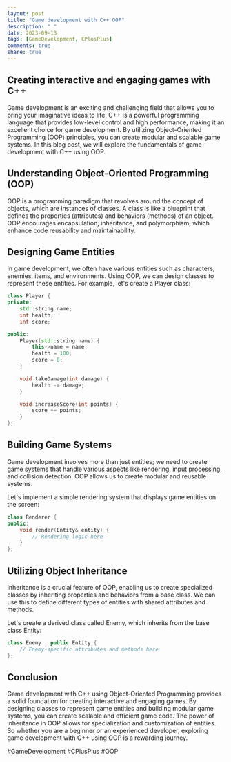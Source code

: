 ```yaml
---
layout: post
title: "Game development with C++ OOP"
description: " "
date: 2023-09-13
tags: [GameDevelopment, CPlusPlus]
comments: true
share: true
---
```

## Creating interactive and engaging games with C++

Game development is an exciting and challenging field that allows you to bring your imaginative ideas to life. C++ is a powerful programming language that provides low-level control and high performance, making it an excellent choice for game development. By utilizing Object-Oriented Programming (OOP) principles, you can create modular and scalable game systems. In this blog post, we will explore the fundamentals of game development with C++ using OOP.

## Understanding Object-Oriented Programming (OOP)

OOP is a programming paradigm that revolves around the concept of objects, which are instances of classes. A class is like a blueprint that defines the properties (attributes) and behaviors (methods) of an object. OOP encourages encapsulation, inheritance, and polymorphism, which enhance code reusability and maintainability.

## Designing Game Entities

In game development, we often have various entities such as characters, enemies, items, and environments. Using OOP, we can design classes to represent these entities. For example, let's create a Player class:

```cpp
class Player {
private:
    std::string name;
    int health;
    int score;

public:
    Player(std::string name) {
        this->name = name;
        health = 100;
        score = 0;
    }

    void takeDamage(int damage) {
        health -= damage;
    }

    void increaseScore(int points) {
        score += points;
    }
};
```

## Building Game Systems

Game development involves more than just entities; we need to create game systems that handle various aspects like rendering, input processing, and collision detection. OOP allows us to create modular and reusable systems.

Let's implement a simple rendering system that displays game entities on the screen:

```cpp
class Renderer {
public:
    void render(Entity& entity) {
        // Rendering logic here
    }
};
```

## Utilizing Object Inheritance

Inheritance is a crucial feature of OOP, enabling us to create specialized classes by inheriting properties and behaviors from a base class. We can use this to define different types of entities with shared attributes and methods.

Let's create a derived class called Enemy, which inherits from the base class Entity:

```cpp
class Enemy : public Entity {
    // Enemy-specific attributes and methods here
};
```

## Conclusion

Game development with C++ using Object-Oriented Programming provides a solid foundation for creating interactive and engaging games. By designing classes to represent game entities and building modular game systems, you can create scalable and efficient game code. The power of inheritance in OOP allows for specialization and customization of entities. So whether you are a beginner or an experienced developer, exploring game development with C++ using OOP is a rewarding journey.

#GameDevelopment #CPlusPlus #OOP